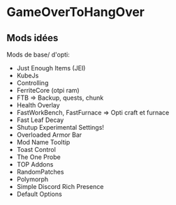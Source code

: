 # GameOverToHangOver

## Mods idées

Mods de base/ d'opti:
- Just Enough Items (JEI)
- KubeJs
- Controlling
- FerriteCore (otpi ram)
- FTB => Backup, quests, chunk
- Health Overlay
- FastWorkBench, FastFurnace => Opti craft et furnace
- Fast Leaf Decay
- Shutup Experimental Settings!
- Overloaded Armor Bar
- Mod Name Tooltip
- Toast Control
- The One Probe
- TOP Addons
- RandomPatches
- Polymorph
- Simple Discord Rich Presence
- Default Options
